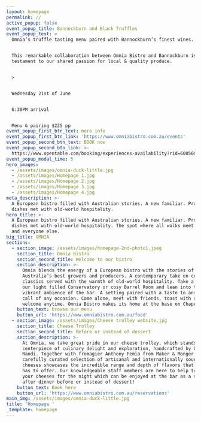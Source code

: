 ```yaml
---
layout: homepage
permalink: //
active_popup: false
event_popup_title: Bannockburn and Black Truffles
event_popup_text: >
  Omnia’s truffle tasting menu paired with Bannockburn’s finest wines.


  This remarkable collaboration between Omnia Bistro and Bannockburn is a
  testament to our shared passion for local & quality produce.


  >


  Wednesday 21st of June


  6:30PM arrival


  Menu & pairing $225 pp
event_popup_first_btn_text: more info
event_popup_first_btn_link: 'https://www.omniabistro.com.au/events'
event_popup_second_btn_text: BOOK now
event_popup_second_btn_link: >-
  https://www.opentable.com/booking/experiences-availability?rid=60050&restref=60050&experienceId=174736
event_popup_modal_time: 5
hero_images:
  - /assets/images/omnia-duck-little.jpg
  - /assets/images/Homepage 1.jpg
  - /assets/images/Homepage 2.jpg
  - /assets/images/Homepage 3.jpg
  - /assets/images/Homepage 4.jpg
meta_description: >-
  A European bistro filled with Australian stories. A new familiar. Produce led
  dishes met with old-world hospitality.
hero_title: >-
  A European bistro filled with Australian stories. A new familiar. Produce led
  dishes met with old-world hospitality. The spot where all walks meet. For you
  and everyone else.
big_title: OMNIA
sections:
  - section_image: /assets/images/homepage-2nd-photo1.jpeg
    section_title: Omnia Bistro
    section_second_title: Welcome to our bistro
    section_description: >-
      Omnia blends the energy of a European bistro with the stories of
      Australia’s best growers and producers. A contemporary take on culinary
      classics served with the warmth of old-world hospitality. Take a seat in
      our light filled Conservatory or cosy Barrel Room and lean into the
      vibrant ambience of the bar. A setting paired with a taste to answer the
      call of any occasion. Come alone, meet with friends, toast with us. You’re
      welcome anytime. Omnia Bistro makes its home at the base on Chapel Street.
    button_text: browse our menu
    button_url: 'https://www.omniabistro.com.au/food'
  - section_image: /assets/images/Cheese trolley website.jpg
    section_title: Cheese Trolley
    section_second_title: Before or instead of dessert
    section_description: >-
      At Omnia, we take great pride in our cheese trolley, which stands as a
      centerpiece of culinary delight and exploration, handcrafted by Orio
      Randi. Together with fromagier Anthony Femia from Maker & Monger we have a
      carefully curated selection of artisanal and internationally sourced
      cheeses showcases the incredible range and depth of flavors that cheese
      has to offer. Our knowledgeable staff members are here to help to select
      your cheeses for the night which can be enjoyed at the bar as a snack or
      after dinner before or instead of dessert! 
    button_text: Book here
    button_url: 'https://www.omniabistro.com.au/reservations'
main_img: /assets/images/omnia-duck-little.jpg
title: 'Homepage '
_template: homepage
---
```








